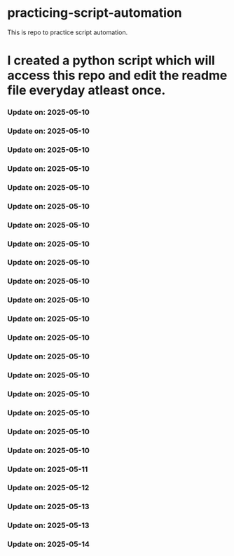 # practicing-script-automation
This is repo to practice script automation.
# I created a python script which will access this repo and edit the readme file everyday atleast once.

### Update on: 2025-05-10
### Update on: 2025-05-10
### Update on: 2025-05-10
### Update on: 2025-05-10
### Update on: 2025-05-10
### Update on: 2025-05-10
### Update on: 2025-05-10
### Update on: 2025-05-10
### Update on: 2025-05-10
### Update on: 2025-05-10
### Update on: 2025-05-10
### Update on: 2025-05-10
### Update on: 2025-05-10
### Update on: 2025-05-10
### Update on: 2025-05-10
### Update on: 2025-05-10
### Update on: 2025-05-10
### Update on: 2025-05-10
### Update on: 2025-05-10
### Update on: 2025-05-11
### Update on: 2025-05-12
### Update on: 2025-05-13
### Update on: 2025-05-13
### Update on: 2025-05-14